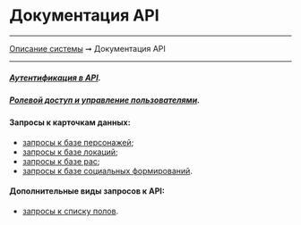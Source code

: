# Документация API

----
[Описание системы](./index.md) ➞ Документация API

----


##### [Аутентификация в API](api_auth.md).

##### [Ролевой доступ и управление пользователями](api_users.md).

#### Запросы к карточкам данных:
* [запросы к базе персонажей](api_chars.md);
* [запросы к базе локаций](api_locs.md);
* [запросы к базе рас](api_races.md);
* [запросы к базе социальных формирований](api_socforms.md).

#### Дополнительные виды запросов к API:
* [запросы к списку полов](api_genders.md).
